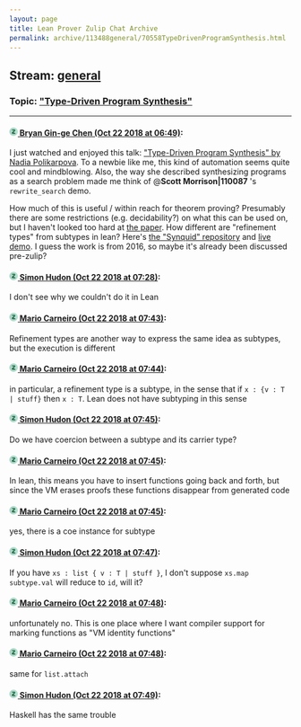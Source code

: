 ```yaml
---
layout: page
title: Lean Prover Zulip Chat Archive 
permalink: archive/113488general/70558TypeDrivenProgramSynthesis.html
---
```


## Stream: [general](index.html)
### Topic: ["Type-Driven Program Synthesis"](70558TypeDrivenProgramSynthesis.html)

---

#### [![Click to go to Zulip](../../assets/img/zulip2.png) Bryan Gin-ge Chen (Oct 22 2018 at 06:49)](https://leanprover.zulipchat.com/#narrow/stream/113488-general/topic/%22Type-Driven%20Program%20Synthesis%22/near/136245038):
I just watched and enjoyed this talk: ["Type-Driven Program Synthesis" by Nadia Polikarpova](https://www.youtube.com/watch?v=HnOix9TFy1A). To a newbie like me, this kind of automation seems quite cool and mindblowing. Also, the way she described synthesizing programs as a search problem made me think of @**Scott Morrison|110087** 's `rewrite_search` demo.

How much of this is useful / within reach for theorem proving? Presumably there are some restrictions (e.g. decidability?) on what this can be used on, but I haven't looked too hard at [the paper](https://cseweb.ucsd.edu/~npolikarpova/publications/pldi16.pdf). How different are "refinement types" from subtypes in lean? Here's [the "Synquid" repository](https://bitbucket.org/nadiapolikarpova/synquid) and [live demo](http://comcom.csail.mit.edu/comcom/#Synquid). I guess the work is from 2016, so maybe it's already been discussed pre-zulip?

#### [![Click to go to Zulip](../../assets/img/zulip2.png) Simon Hudon (Oct 22 2018 at 07:28)](https://leanprover.zulipchat.com/#narrow/stream/113488-general/topic/%22Type-Driven%20Program%20Synthesis%22/near/136246221):
I don't see why we couldn't do it in Lean

#### [![Click to go to Zulip](../../assets/img/zulip2.png) Mario Carneiro (Oct 22 2018 at 07:43)](https://leanprover.zulipchat.com/#narrow/stream/113488-general/topic/%22Type-Driven%20Program%20Synthesis%22/near/136246651):
Refinement types are another way to express the same idea as subtypes, but the execution is different

#### [![Click to go to Zulip](../../assets/img/zulip2.png) Mario Carneiro (Oct 22 2018 at 07:44)](https://leanprover.zulipchat.com/#narrow/stream/113488-general/topic/%22Type-Driven%20Program%20Synthesis%22/near/136246700):
in particular, a refinement type is a subtype, in the sense that if `x : {v : T | stuff}` then `x : T`. Lean does not have subtyping in this sense

#### [![Click to go to Zulip](../../assets/img/zulip2.png) Simon Hudon (Oct 22 2018 at 07:45)](https://leanprover.zulipchat.com/#narrow/stream/113488-general/topic/%22Type-Driven%20Program%20Synthesis%22/near/136246710):
Do we have coercion between a subtype and its carrier type?

#### [![Click to go to Zulip](../../assets/img/zulip2.png) Mario Carneiro (Oct 22 2018 at 07:45)](https://leanprover.zulipchat.com/#narrow/stream/113488-general/topic/%22Type-Driven%20Program%20Synthesis%22/near/136246722):
In lean, this means you have to insert functions going back and forth, but since the VM erases proofs these functions disappear from generated code

#### [![Click to go to Zulip](../../assets/img/zulip2.png) Mario Carneiro (Oct 22 2018 at 07:45)](https://leanprover.zulipchat.com/#narrow/stream/113488-general/topic/%22Type-Driven%20Program%20Synthesis%22/near/136246728):
yes, there is a coe instance for subtype

#### [![Click to go to Zulip](../../assets/img/zulip2.png) Simon Hudon (Oct 22 2018 at 07:47)](https://leanprover.zulipchat.com/#narrow/stream/113488-general/topic/%22Type-Driven%20Program%20Synthesis%22/near/136246787):
If you have `xs : list { v : T | stuff }`, I don't suppose `xs.map subtype.val` will reduce to `id`, will it?

#### [![Click to go to Zulip](../../assets/img/zulip2.png) Mario Carneiro (Oct 22 2018 at 07:48)](https://leanprover.zulipchat.com/#narrow/stream/113488-general/topic/%22Type-Driven%20Program%20Synthesis%22/near/136246832):
unfortunately no. This is one place where I want compiler support for marking functions as "VM identity functions"

#### [![Click to go to Zulip](../../assets/img/zulip2.png) Mario Carneiro (Oct 22 2018 at 07:48)](https://leanprover.zulipchat.com/#narrow/stream/113488-general/topic/%22Type-Driven%20Program%20Synthesis%22/near/136246834):
same for `list.attach`

#### [![Click to go to Zulip](../../assets/img/zulip2.png) Simon Hudon (Oct 22 2018 at 07:49)](https://leanprover.zulipchat.com/#narrow/stream/113488-general/topic/%22Type-Driven%20Program%20Synthesis%22/near/136246843):
Haskell has the same trouble

